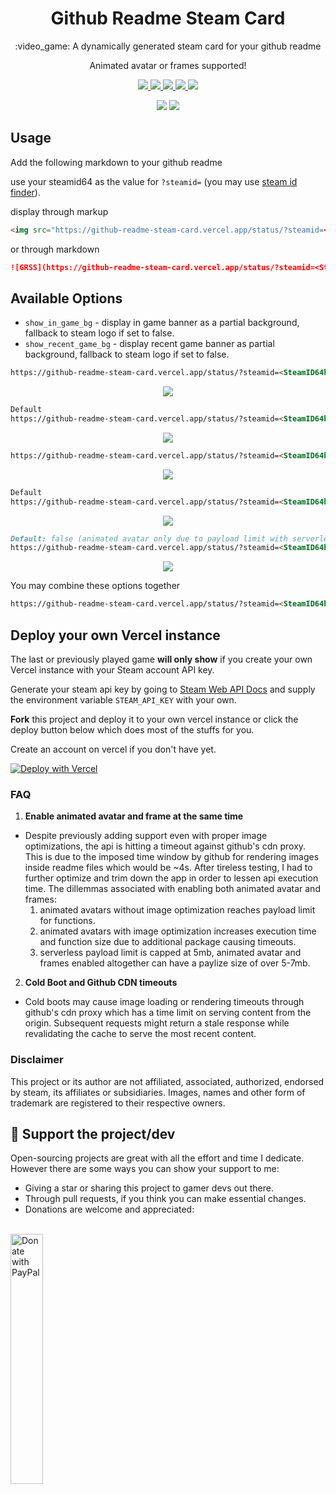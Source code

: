 <p align="center">
  <h1 align="center">Github Readme Steam Card</h1>
  <p align="center">:video_game: A dynamically generated steam card for your github readme</p>
  <p align="center">Animated avatar or frames supported!</p>
</p>

</p>
<p align="center">
  <a href="https://github.com/FN-FAL113/github-readme-steam-status/issues">
    <img src="https://img.shields.io/github/issues/FN-FAL113/github-readme-steam-status"/> 
  </a>
  <a href="https://github.com/FN-FAL113/github-readme-steam-status/pulls">
    <img src="https://img.shields.io/github/issues-pr/FN-FAL113/github-readme-steam-status"/> 
  </a>
  <a href="https://github.com/FN-FAL113/github-readme-steam-status/network/members">
    <img src="https://img.shields.io/github/forks/FN-FAL113/github-readme-steam-status"/> 
  </a>  
  <a href="https://github.com/FN-FAL113/github-readme-steam-status/stargazers">
    <img src="https://img.shields.io/github/stars/FN-FAL113/github-readme-steam-status"/> 
  </a>
  <a href="https://github.com/FN-FAL113/github-readme-steam-status/LICENSE">
    <img src="https://img.shields.io/github/license/FN-FAL113/github-readme-steam-status"/> 
  </a> 
</p>

<p align="center">
    <img src="https://github-readme-steam-card.vercel.app/status/?steamid=76561198085145110"/>
    <img src="https://github-readme-steam-card.vercel.app/status/?steamid=76561198085145110&animated_avatar=true"/>
</p>

## Usage

Add the following markdown to your github readme

use your steamid64 as the value for ```?steamid=``` (you may use [steam id finder](https://www.steamidfinder.com/)).

display through markup
```html
<img src="https://github-readme-steam-card.vercel.app/status/?steamid=<SteamID64 here>"/>
```
or through markdown
```md
![GRSS](https://github-readme-steam-card.vercel.app/status/?steamid=<SteamID64 here>)
```

## Available Options

-   `show_in_game_bg` - display in game banner as a partial background, fallback to steam logo if set to false.
-   `show_recent_game_bg` - display recent game banner as partial background, fallback to steam logo if set to false.

```md
https://github-readme-steam-card.vercel.app/status/?steamid=<SteamID64here>&show_in_game_bg=false
```

<p align="center">
  <img align="center" src="https://github.com/FN-FAL113/github-readme-steam-status/assets/88238718/5dd9d19a-574f-4e44-a9e3-cb1a18984dc3"/>
</p>

```md
Default
https://github-readme-steam-card.vercel.app/status/?steamid=<SteamID64here>&show_in_game_bg=true
```

<p align="center">
  <img align="center" src="https://github.com/FN-FAL113/github-readme-steam-status/assets/88238718/8aac2658-2168-498e-a205-dd3b72b115a8"/>
</p>

```md
https://github-readme-steam-card.vercel.app/status/?steamid=<SteamID64here>&show_recent_game_bg=false
```

<p align="center">
  <img align="center" src="https://github.com/FN-FAL113/github-readme-steam-status/assets/88238718/060050ff-d898-426f-8a2b-10cb454a3ea5"/>
</p>

```md
Default
https://github-readme-steam-card.vercel.app/status/?steamid=<SteamID64here>&show_recent_game_bg=true
```

<p align="center">
  <img align="center" src="https://github.com/FN-FAL113/github-readme-steam-status/assets/88238718/535aba84-c82d-4200-9f1d-dabefffee2c2"/>
</p>

```md
Default: false (animated avatar only due to payload limit with serverless platforms)
https://github-readme-steam-card.vercel.app/status/?steamid=<SteamID64here>&show_recent_game_bg=true  
```

<p align="center">
  <img align="center" src="https://github.com/FN-FAL113/github-readme-steam-status/assets/88238718/eb6dbbc1-5362-40d2-a095-09a79f873e99"/>
</p>

You may combine these options together
```md
https://github-readme-steam-card.vercel.app/status/?steamid=<SteamID64here>&show_in_game_bg=true&show_recent_game_bg=false
```

## Deploy your own Vercel instance
The last or previously played game **will only show** if you create your own Vercel instance with your Steam account API key.

Generate your steam api key by going to [Steam Web API Docs](https://steamcommunity.com/dev) and supply the environment variable ```STEAM_API_KEY``` with your own.

**Fork** this project and deploy it to your own vercel instance or click the deploy button below which does most of the stuffs for you.

Create an account on vercel if you don't have yet.

[![Deploy with Vercel](https://vercel.com/button)](https://vercel.com/new/clone?repository-url=https%3A%2F%2Fgithub.com%2FFN-FAL113%2Fgithub-readme-steam-status&env=STEAM_API_KEY)

### FAQ
1. **Enable animated avatar and frame at the same time**
- Despite previously adding support even with proper image optimizations, the api is hitting a timeout against github's cdn proxy. This is due to the imposed time window by github for rendering images inside readme files which would be ~4s. After tireless testing, I had to further optimize and trim down the app in order to lessen api execution time. The dillemmas associated with enabling both animated avatar and frames:
  1. animated avatars without image optimization reaches payload limit for functions.
  2. animated avatars with image optimization increases execution time and function size due to additional package causing timeouts.
  3. serverless payload limit is capped at 5mb, animated avatar and frames enabled altogether can have a paylize size of over 5-7mb.

2. **Cold Boot and Github CDN timeouts**
- Cold boots may cause image loading or rendering timeouts through github's cdn proxy which has a time limit on serving content from the origin. Subsequent requests might return a stale response while revalidating the cache to serve the most recent content. 

### Disclaimer
This project or its author are not affiliated, associated, authorized, endorsed by steam, its affiliates or subsidiaries. Images, names and other form of trademark are registered to their respective owners.

## :sparkling_heart: Support the project/dev

Open-sourcing projects are great with all the effort and time I dedicate. However there are some ways you can show your support to me:

- Giving a star or sharing this project to gamer devs out there.
- Through pull requests, if you think you can make essential changes.
- Donations are welcome and appreciated:
<br/>
<a href="https://www.paypal.com/paypalme/ameliaOrbeta" target=_blank>
  <img src="https://raw.githubusercontent.com/stefan-niedermann/paypal-donate-button/master/paypal-donate-button.png" alt="Donate with PayPal" width="32%" />
</a>
